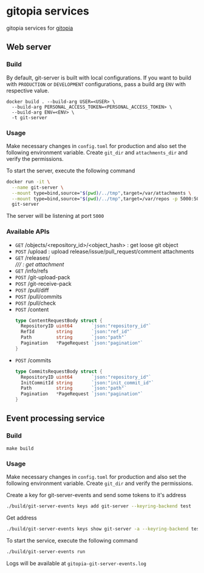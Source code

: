 # gitopia services

gitopia services for [gitopia](https://gitopia.org/)

## Web server

### Build

By default, git-server is built with local configurations. If you want to build with `PRODUCTION` or `DEVELOPMENT` configurations, pass a build arg `ENV` with respective value.
```
docker build . --build-arg USER=<USER> \
  --build-arg PERSONAL_ACCESS_TOKEN=<PERSONAL_ACCESS_TOKEN> \
  --build-arg ENV=<ENV> \
  -t git-server
```

### Usage

Make necessary changes in `config.toml` for production and also set the following environment variable. Create `git_dir` and `attachments_dir` and verify the permissions.

To start the server, execute the following command

```sh
docker run -it \
  --name git-server \
  --mount type=bind,source="$(pwd)/../tmp",target=/var/attachments \
  --mount type=bind,source="$(pwd)/../tmp",target=/var/repos -p 5000:5000 \
  git-server
```

The server will be listening at port `5000`

### Available APIs

- `GET` /objects/<repository_id>/<object_hash> : get loose git object
- `POST` /upload : upload release/issue/pull_request/comment attachments
- `GET` /releases/<address>/<repositoryName>/<tagName>/<fileName> : get attachment
- `GET` /info/refs
- `POST` /git-upload-pack
- `POST` /git-receive-pack
- `POST` /pull/diff
- `POST` /pull/commits
- `POST` /pull/check
- `POST` /content
  ```go
  type ContentRequestBody struct {
    RepositoryID uint64       `json:"repository_id"`
    RefId        string       `json:"ref_id"`
    Path         string       `json:"path"`
    Pagination   *PageRequest `json:"pagination"`
  }
  ```
- `POST` /commits
  ```go
  type CommitsRequestBody struct {
    RepositoryID uint64       `json:"repository_id"`
    InitCommitId string       `json:"init_commit_id"`
    Path         string       `json:"path"`
    Pagination   *PageRequest `json:"pagination"`
  }
  ```

## Event processing service

### Build

```
make build
```

### Usage

Make necessary changes in `config.toml` for production and also set the following environment variable. Create `git_dir` and verify the permissions.

Create a key for git-server-events and send some tokens to it's address

```sh
./build/git-server-events keys add git-server --keyring-backend test
```

Get address

```sh
./build/git-server-events keys show git-server -a --keyring-backend test
```

To start the service, execute the following command

```sh
./build/git-server-events run
```

Logs will be available at `gitopia-git-server-events.log`
